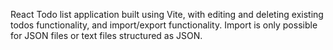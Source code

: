 React Todo list application built using Vite, with editing and deleting existing todos functionality, and import/export functionality. Import is only possible for JSON files or text files structured as JSON.
